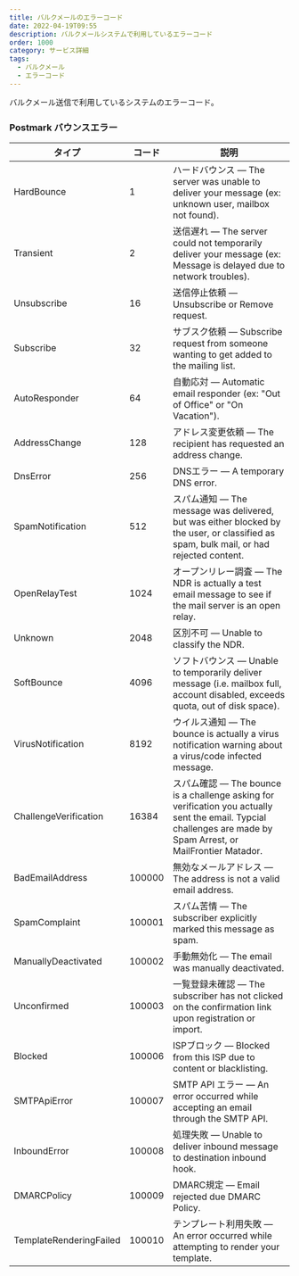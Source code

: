 ```yaml
---
title: バルクメールのエラーコード
date: 2022-04-19T09:55
description: バルクメールシステムで利用しているエラーコード
order: 1000
category: サービス詳細
tags:
  - バルクメール
  - エラーコード
---
```


バルクメール送信で利用しているシステムのエラーコード。

### Postmark バウンスエラー

| タイプ | コード | 説明 |
| ---- | ---- | ------------------ |
| HardBounce | 1 | ハードバウンス — The server was unable to deliver your message (ex: unknown user, mailbox not found). |
| Transient | 2 | 送信遅れ — The server could not temporarily deliver your message (ex: Message is delayed due to network troubles). |
| Unsubscribe | 16 | 送信停止依頼 — Unsubscribe or Remove request. |
| Subscribe | 32 | サブスク依頼 — Subscribe request from someone wanting to get added to the mailing list. |
| AutoResponder | 64 | 自動応対 — Automatic email responder (ex: "Out of Office" or "On Vacation"). |
| AddressChange | 128 | アドレス変更依頼 — The recipient has requested an address change. |
| DnsError | 256 | DNSエラー — A temporary DNS error. |
| SpamNotification | 512 | スパム通知 — The message was delivered, but was either blocked by the user, or classified as spam, bulk mail, or had rejected content. |
| OpenRelayTest | 1024 | オープンリレー調査 — The NDR is actually a test email message to see if the mail server is an open relay. |
| Unknown | 2048 | 区別不可 — Unable to classify the NDR. |
| SoftBounce | 4096 | ソフトバウンス — Unable to temporarily deliver message (i.e. mailbox full, account disabled, exceeds quota, out of disk space). |
| VirusNotification | 8192 | ウイルス通知 — The bounce is actually a virus notification warning about a virus/code infected message. |
| ChallengeVerification | 16384 | スパム確認 — The bounce is a challenge asking for verification you actually sent the email. Typcial challenges are made by Spam Arrest, or MailFrontier Matador. |
| BadEmailAddress | 100000 | 無効なメールアドレス — The address is not a valid email address. |
| SpamComplaint | 100001 | スパム苦情 — The subscriber explicitly marked this message as spam. |
| ManuallyDeactivated | 100002 | 手動無効化 — The email was manually deactivated. |
| Unconfirmed | 100003 | 一覧登録未確認 — The subscriber has not clicked on the confirmation link upon registration or import. |
| Blocked | 100006 | ISPブロック — Blocked from this ISP due to content or blacklisting. |
| SMTPApiError | 100007 | SMTP API エラー — An error occurred while accepting an email through the SMTP API. |
| InboundError | 100008 | 処理失敗 — Unable to deliver inbound message to destination inbound hook. |
| DMARCPolicy | 100009 | DMARC規定 — Email rejected due DMARC Policy. |
| TemplateRenderingFailed | 100010 | テンプレート利用失敗 — An error occurred while attempting to render your template. |